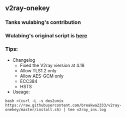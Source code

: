 ## v2ray-onekey
### Tanks wulabing's contribution
### Wulabing's original script is [here](https://github.com/wulabing/V2Ray_ws-tls_bash_onekey)
### Tips:
* Changelog
  * Fixed the V2ray viersion at 4.18
  * Allow TLS1.2 only
  * Allow AES-GCM only
  * ECC384
  * HSTS
* Useage:
```
bash <(curl -L -s dos2unix https://raw.githubusercontent.com/breakwa2333/v2ray-onekey/master/install.sh) | tee v2ray_ins.log
```
